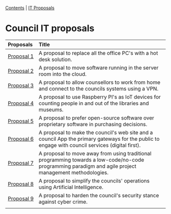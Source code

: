 [Contents](../../personal_learning_record/personal_learning_record.md) | [IT Proposals](../proposals/README.md) 

# Council IT proposals

|  Proposals                              | Title                                                                      |
|:----------------------------------------|:-----------------------------------------------------------------------|
| [Proposal&nbsp;1](../proposals/proposal1.md) | A proposal to replace all the office PC's with a hot desk solution.    |
| [Proposal 2](../proposals/proposal2.md) | A proposal to move software running in the server room into the cloud.  |
| [Proposal 3](../proposals/proposal3.md) | A proposal to allow counsellors to work from home and connect to the councils systems using a VPN. |
| [Proposal 4](../proposals/proposal4.md) | A proposal to use Raspberry PI's as IoT devices for counting people in and out of the libraries and museums. |
| [Proposal 5](../proposals/proposal5.md) | A proposal to prefer open-source software over proprietary software in purchasing decisions. |
| [Proposal 6](../proposals/proposal6.md) | A proposal to make the council's web site and a council App the primary gateways for the public to engage with council services (digital first). |
| [Proposal 7](../proposals/proposal7.md) | A proposal to move away from using traditional programming towards a low-code/no-code programming paradigm and agile project management methodologies. |
| [Proposal 8](../proposals/proposal8.md) | A proposal to simplify the councils' operations using Artificial Intelligence. |
| [Proposal 9](../proposals/proposal9.md) | A proposal to harden the council's security stance against cyber crime. |
| | |

